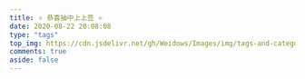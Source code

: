 ```yaml
---
title: ⭐ 恭喜抽中上上签 ⭐
date: 2020-08-22 20:08:08
type: "tags"
top_img: https://cdn.jsdelivr.net/gh/Weidows/Images/img/tags-and-categories.jpg
comments: true
aside: false
---
```


<!--
 * @Author: Weidows
 * @Date: 2020-08-22 20:08:08
 * @LastEditors: Weidows
 * @LastEditTime: 2022-02-18 02:11:03
 * @FilePath: \Blog-private\source\tags\index.md
-->

